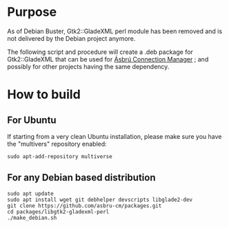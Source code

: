 # Purpose

As of Debian Buster, Gtk2::GladeXML perl module has been removed and is not delivered by the Debian project anymore.

The following script and procedure will create a .deb package for Gtk2::GladeXML that can be used for [Ásbrú Connection Manager](https://asbru-cm.net) ; and possibly for other projects having the same dependency.

# How to build

## For Ubuntu

If starting from a very clean Ubuntu installation, please make sure you have the "multivers" repository enabled:

    sudo apt-add-repository multiverse

## For any Debian based distribution

    sudo apt update
    sudo apt install wget git debhelper devscripts libglade2-dev
    git clone https://github.com/asbru-cm/packages.git
    cd packages/libgtk2-gladexml-perl
    ./make_debian.sh

